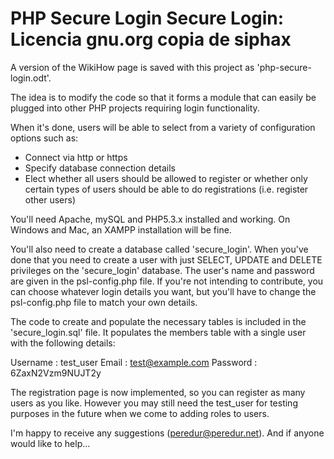 PHP Secure Login Secure Login: Licencia gnu.org copia de siphax
==============


A version of the WikiHow page is saved with this project as 'php-secure-login.odt'.

The idea is to modify the code so that it forms a module that can easily be plugged into other PHP projects requiring login functionality.

When it's done, users will be able to select from a variety of configuration options such as:

* Connect via http or https
* Specify database connection details
* Elect whether all users should be allowed to register or whether only certain types of users should be able to do registrations (i.e. register other users)

You'll need Apache, mySQL and PHP5.3.x installed and working.  On Windows and Mac, an XAMPP installation will be fine.

You'll also need to create a database called 'secure_login'.  When you've done that you need to create a user with just SELECT, UPDATE and DELETE privileges on the 'secure_login' database.  The user's name and password are given in the psl-config.php file.  If you're not intending to contribute, you can choose whatever login details you want, but you'll have to change the psl-config.php file to match your own details.

The code to create and populate the necessary tables is included in the 'secure_login.sql' file.  It populates the members table with a single user with the following details:

Username	: test_user 
Email		: test@example.com 
Password	: 6ZaxN2Vzm9NUJT2y

The registration page is now implemented, so you can register as many users as you like.  However you may still need the test_user for testing purposes in the future when we come to adding roles to users.

I'm happy to receive any suggestions (peredur@peredur.net).  And if anyone would like to help...

